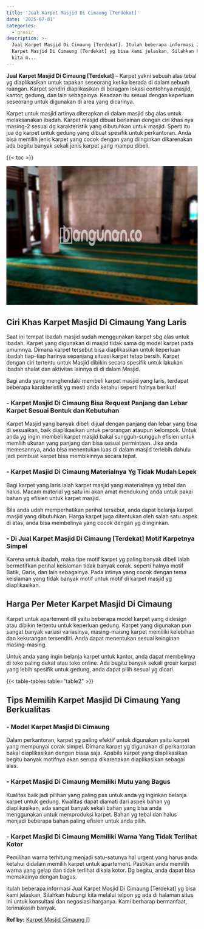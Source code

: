 ```yaml
---
title: 'Jual Karpet Masjid Di Cimaung [Terdekat]'
date: '2025-07-01'
categories:
  - grosir
description: >-
  Jual Karpet Masjid Di Cimaung [Terdekat]. Itulah beberapa informasi Jual
  Karpet Masjid Di Cimaung [Terdekat] yg bisa kami jelaskan, Silahkan hubungi
  kita m...
---
```


**Jual Karpet Masjid Di Cimaung \[Terdekat\]** – Karpet yakni sebuah alas tebal yg diaplikasikan untuk tapakan seseorang ketika berada di dalam sebuah ruangan. Karpet sendiri diaplikasikan di beragam lokasi contohnya masjid, kantor, gedung, dan lain sebagainya. Keadaan itu sesuai dengan keperluan seseorang untuk digunakan di area yang dicarinya.

Karpet untuk masjid artinya diterapkan di dalam masjid sbg alas untuk melaksanakan ibadah. Karpet masjid dibuat berlainan dengan ciri khas nya masing-2 sesuai dg karakteristik yang dibutuhkan untuk masjid. Sperti itu jua dg karpet untuk gedung yang dibuat spesifik untuk perkantoran. Anda bisa memilih jenis karpet yang cocok dengan yang diinginkan dikarenakan ada begitu banyak sekali jenis karpet yang mampu dibeli.

{{< toc >}}

![Jual Karpet Masjid Di Cimaung [Terdekat]](/images/grosir-karpet-murah-14.png)

## Ciri Khas Karpet Masjid Di Cimaung Yang Laris

Saat ini tempat ibadah masjid sudah menggunakan karpet sbg alas untuk ibadah. Karpet yang digunakan di masjid tidak sama dg model karpet pada umumnya. Dimana karpet tersebut bisa diaplikasikan untuk keperluan ibadah tiap-tiap harinya sepanjang situasi karpet tetap bersih. Karpet dengan ciri tertentu untuk Masjid dibikin secara spesifik untuk lakukan ibadah shalat dan aktivitas lainnya di di dalam Masjid.

Bagi anda yang menghendaki membeli karpet masjid yang laris, terdapat beberapa karakteristik yg mesti anda ketahui seperti halnya berikut!

### \- Karpet Masjid Di Cimaung Bisa Request Panjang dan Lebar Karpet Sesuai Bentuk dan Kebutuhan

Karpet Masjid yang banyak dibeli dijual dengan panjang dan lebar yang bisa di sesuaikan, baik diaplikasikan untuk perorangan ataupun kelompok. Untuk anda yg ingin membeli karpet masjid bakal sungguh-sungguh efisien untuk memliih ukuran yang panjang dan bisa sesuai permintaan. Jika anda memesannya, anda bisa menentukan luas di dalam masjid terlebih dahulu jadi pembuat karpet bisa membikinnya secara tepat.

### \- Karpet Masjid Di Cimaung Materialnya Yg Tidak Mudah Lepek

Bagi karpet yang laris ialah karpet masjid yang materialnya yg tebal dan halus. Macam material yg satu ini akan amat mendukung anda untuk pakai bahan yg efisien untuk karpet masjid.

Bila anda udah memperhatikan perihal tersebut, anda dapat belanja karpet masjid yang dibutuhkan. Harga karpet juga ditentukan oleh salah satu aspek di atas, anda bisa membelinya yang cocok dengan yg diinginkan.

### \- Di Jual Karpet Masjid Di Cimaung \[Terdekat\] Motif Karpetnya Simpel

Karena untuk ibadah, maka tipe motif karpet yg paling banyak dibeli ialah bermotifkan perihal keislaman tidak banyak corak. seperti halnya motif Batik, Garis, dan lain sebagainya. Pada intinya yang cocok dengan tema keislaman yang tidak banyak motif untuk motif di karpet masjid yg diaplikasikan.

## Harga Per Meter Karpet Masjid Di Cimaung

Karpet untuk apartement dll yaitu beberapa model karpet yang didesign atau dibikin tertentu untuk keperluan gedung. Karpet yang digunakan pun sangat banyak variasi variasinya, masing-maisng karpet memiliki kelebihan dan kekurangan tersendiri. Anda dapat menentukan sesuai keinginan masing-masing.

Untuk anda yang ingin belanja karpet untuk kantor, anda dapat membelinya di toko paling dekat atau toko online. Ada begitu banyak sekali grosir karpet yang lebih spesifik untuk gedung, anda dapat pilih sesuai yg dicari.

{{< table-tables table="table2" >}}

## Tips Memilih Karpet Masjid Di Cimaung Yang Berkualitas

### \- Model Karpet Masjid Di Cimaung

Dalam perkantoran, karpet yg paling efektif untuk digunakan yaitu karpet yang mempunyai corak simpel. Dimana karpet yg digunakan di perkantoran bakal diaplikasikan dengan biasa saja. Apabila karpet yang diaplikasikan begitu banyak motifnya akan serupa dikarenakan diaplikasikan sebagai alas.

### \- Karpet Masjid Di Cimaung Memiliki Mutu yang Bagus

Kualitas baik jadi pilihan yang paling pas untuk anda yg inginkan belanja karpet untuk gedung. Kwalitas dapat diamati dari aspek bahan yg diaplikasikan, ada sangat banyak sekali bahan yang bisa anda menggunakan untuk memproduksi karpet. Bahan yg tebal dan halus menjadi beberapa bahan paling efisien untuk anda pilih.

### \- Karpet Masjid Di Cimaung Memiliki Warna Yang Tidak Terlihat Kotor

Pemilihan warna terhitung menjadi satu-satunya hal urgent yang harus anda ketahui didalam memilih karpet untuk apartement. Pastikan anda memilih warna yang gelap dan tidak terlihat dikala kotor. Dg begitu, anda dapat bisa memakainya dengan bagus.

Itulah beberapa informasi Jual Karpet Masjid Di Cimaung \[Terdekat\] yg bisa kami jelaskan, Silahkan hubungi kita melalui telpon yg ada di halaman situs ini untuk konsultasi dan negosiasi harganya. Kami berharap bermanfaat, terimakasih banyak.

**Ref by:**  [Karpet Masjid Cimaung []](https://id.wikipedia.org/wiki/Karpet)

